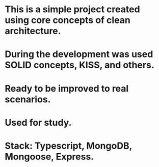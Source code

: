 # This is a simple project created using core concepts of clean architecture.

# During the development was used SOLID concepts, KISS, and others.

# Ready to be improved to real scenarios.

# Used for study.

# Stack: Typescript, MongoDB, Mongoose, Express.
